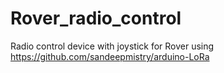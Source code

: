 # Rover_radio_control
Radio control device with joystick for Rover using https://github.com/sandeepmistry/arduino-LoRa
